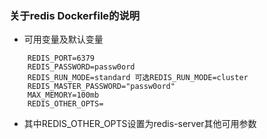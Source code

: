 ### 关于redis Dockerfile的说明
* 可用变量及默认变量
```shell
    REDIS_PORT=6379
    REDIS_PASSWORD=passw0ord
    REDIS_RUN_MODE=standard 可选REDIS_RUN_MODE=cluster 
    REDIS_MASTER_PASSWORD="passw0ord"
    MAX_MEMORY=100mb
    REDIS_OTHER_OPTS=
```
* 其中REDIS_OTHER_OPTS设置为redis-server其他可用参数
	